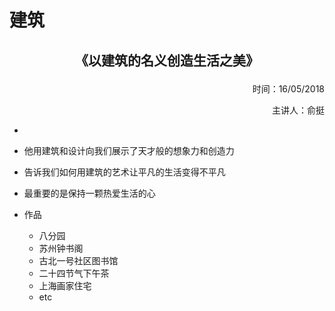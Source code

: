 # 建筑

## **<p align="center">《以建筑的名义创造生活之美》</p>**
<p align="right">时间：16/05/2018</p>
<p align="right">主讲人：俞挺</p>

*
* 他用建筑和设计向我们展示了天才般的想象力和创造力
* 告诉我们如何用建筑的艺术让平凡的生活变得不平凡
* 最重要的是保持一颗热爱生活的心

* 作品
  * 八分园
  * 苏州钟书阁
  * 古北一号社区图书馆
  * 二十四节气下午茶
  * 上海画家住宅
  * etc
